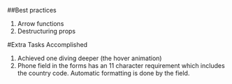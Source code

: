 ##Best practices
1. Arrow functions
2. Destructuring props

#Extra Tasks Accomplished 
1. Achieved one diving deeper (the hover animation)
2. Phone field in the forms has an 11 character requirement which includes the country code. Automatic formatting is done by the field. 

